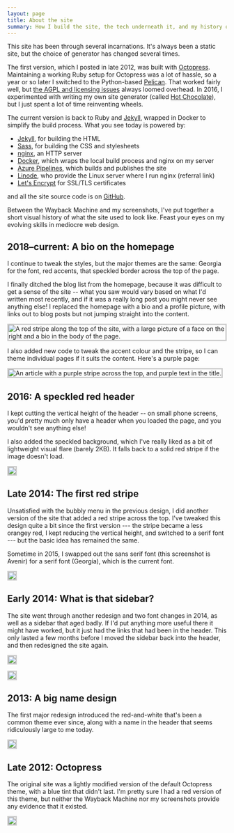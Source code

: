 ```yaml
---
layout: page
title: About the site
summary: How I build the site, the tech underneath it, and my history of questionable design decisions.
---
```


This site has been through several incarnations.
It's always been a static site, but the choice of generator has changed several times.

The first version, which I posted in late 2012, was built with [Octopress][octopress].
Maintaining a working Ruby setup for Octopress was a lot of hassle, so a year or so later I switched to the Python-based [Pelican][pelican].
That worked fairly well, but [the AGPL and licensing issues][agpl] always loomed overhead.
In 2016, I experimented with writing my own site generator (called [Hot Chocolate][cocoa]), but I just spent a lot of time reinventing wheels.

[octopress]: http://octopress.org/
[pelican]: https://blog.getpelican.com/
[agpl]: https://github.com/getpelican/pelican/issues/1397
[cocoa]: https://pypi.org/project/hotchocolate/

The current version is back to Ruby and [Jekyll][jekyll], wrapped in Docker to simplify the build process.
What you see today is powered by:

*   [Jekyll][jekyll], for building the HTML
*   [Sass][sass], for building the CSS and stylesheets
*   [nginx][nginx], an HTTP server
*   [Docker][docker], which wraps the local build process and nginx on my server
*   [Azure Pipelines][azure], which builds and publishes the site
*   [Linode][linode], who provide the Linux server where I run nginx (referral link)
*   [Let's Encrypt][letsencrypt] for SSL/TLS certificates

and all the site source code is on [GitHub][github].

Between the Wayback Machine and my screenshots, I've put together a short visual history of what the site used to look like.
Feast your eyes on my evolving skills in mediocre web design.

[jekyll]: https://jekyllrb.com/
[sass]: https://sass-lang.com/
[nginx]: https://nginx.org/
[docker]: https://www.docker.com/
[azure]: https://azure.microsoft.com/en-us/services/devops/pipelines/
[linode]: https://www.linode.com/?r=ba2e6ce21e0c63952a7c74967ea0b96617bd44a3
[github]: https://github.com/alexwlchan/alexwlchan.net/
[letsencrypt]: https://letsencrypt.org

<style>
  img {
    border: 3px solid #ccc;
  }
</style>

## 2018–current: A bio on the homepage

I continue to tweak the styles, but the major themes are the same: Georgia for the font, red accents, that speckled border across the top of the page.

I finally ditched the blog list from the homepage, because it was difficult to get a sense of the site -- what you saw would vary based on what I'd written most recently, and if it was a really long post you might never see anything else!
I replaced the homepage with a bio and a profile picture, with links out to blog posts but not jumping straight into the content.

![A red stripe along the top of the site, with a large picture of a face on the right and a bio in the body of the page.](/images/site_bio_homepage.png)

I also added new code to tweak the accent colour and the stripe, so I can theme individual pages if it suits the content.
Here's a purple page:

![An article with a purple stripe across the top, and purple text in the title.](/images/site_purplestripe.png)

## 2016: A speckled red header

I kept cutting the vertical height of the header -- on small phone screens, you'd pretty much only have a header when you loaded the page, and you wouldn't see anything else!

I also added the speckled background, which I've really liked as a bit of lightweight visual flare (barely 2KB).
It falls back to a solid red stripe if the image doesn't load.

![](/images/site_bloglist.png)

## Late 2014: The first red stripe

Unsatisfied with the bubbly menu in the previous design, I did another version of the site that added a red stripe across the top.
I've tweaked this design quite a bit since the first version --- the stripe became a less orangey red, I kept reducing the vertical height, and switched to a serif font --- but the basic idea has remained the same.

Sometime in 2015, I swapped out the sans serif font (this screenshot is Avenir) for a serif font (Georgia), which is the current font.

![](/images/site_redstripe.png)

## Early 2014: What is that sidebar?

The site went through another redesign and two font changes in 2014, as well as a sidebar that aged badly.
If I'd put anything more useful there it might have worked, but it just had the links that had been in the header.
This only lasted a few months before I moved the sidebar back into the header, and then redesigned the site again.

![](/images/site_redwhite2a.png)

![](/images/site_redwhite2b.png)

## 2013: A big name design

The first major redesign introduced the red-and-white that's been a common theme ever since, along with a name in the header that seems ridiculously large to me today.

![](/images/site_redwhite1.png)

## Late 2012: Octopress

The original site was a lightly modified version of the default Octopress theme, with a blue tint that didn't last.
I'm pretty sure I had a red version of this theme, but neither the Wayback Machine nor my screenshots provide any evidence that it existed.

![](/images/site_octopress.png)

[heroku]: https://www.heroku.com/
[ghp]: https://pages.github.com/
